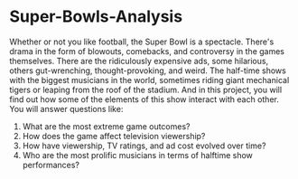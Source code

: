 # Super-Bowls-Analysis

Whether or not you like football, the Super Bowl is a spectacle. There's drama in the form of blowouts, comebacks, and controversy in the games themselves. There are the ridiculously expensive ads, some hilarious, others gut-wrenching, thought-provoking, and weird. The half-time shows with the biggest musicians in the world, sometimes riding giant mechanical tigers or leaping from the roof of the stadium. And in this project, you will find out how some of the elements of this show interact with each other. You will answer questions like:

 1. What are the most extreme game outcomes?
 2. How does the game affect television viewership?
 3. How have viewership, TV ratings, and ad cost evolved over time?
 4. Who are the most prolific musicians in terms of halftime show performances?
